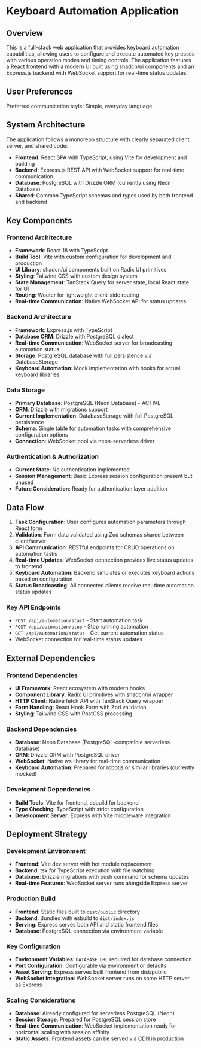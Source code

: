 # Keyboard Automation Application

## Overview

This is a full-stack web application that provides keyboard automation capabilities, allowing users to configure and execute automated key presses with various operation modes and timing controls. The application features a React frontend with a modern UI built using shadcn/ui components and an Express.js backend with WebSocket support for real-time status updates.

## User Preferences

Preferred communication style: Simple, everyday language.

## System Architecture

The application follows a monorepo structure with clearly separated client, server, and shared code:

- **Frontend**: React SPA with TypeScript, using Vite for development and building
- **Backend**: Express.js REST API with WebSocket support for real-time communication
- **Database**: PostgreSQL with Drizzle ORM (currently using Neon Database)
- **Shared**: Common TypeScript schemas and types used by both frontend and backend

## Key Components

### Frontend Architecture
- **Framework**: React 18 with TypeScript
- **Build Tool**: Vite with custom configuration for development and production
- **UI Library**: shadcn/ui components built on Radix UI primitives
- **Styling**: Tailwind CSS with custom design system
- **State Management**: TanStack Query for server state, local React state for UI
- **Routing**: Wouter for lightweight client-side routing
- **Real-time Communication**: Native WebSocket API for status updates

### Backend Architecture
- **Framework**: Express.js with TypeScript
- **Database ORM**: Drizzle with PostgreSQL dialect
- **Real-time Communication**: WebSocket server for broadcasting automation status
- **Storage**: PostgreSQL database with full persistence via DatabaseStorage
- **Keyboard Automation**: Mock implementation with hooks for actual keyboard libraries

### Data Storage
- **Primary Database**: PostgreSQL (Neon Database) - ACTIVE
- **ORM**: Drizzle with migrations support
- **Current Implementation**: DatabaseStorage with full PostgreSQL persistence
- **Schema**: Single table for automation tasks with comprehensive configuration options
- **Connection**: WebSocket pool via neon-serverless driver

### Authentication & Authorization
- **Current State**: No authentication implemented
- **Session Management**: Basic Express session configuration present but unused
- **Future Consideration**: Ready for authentication layer addition

## Data Flow

1. **Task Configuration**: User configures automation parameters through React form
2. **Validation**: Form data validated using Zod schemas shared between client/server
3. **API Communication**: RESTful endpoints for CRUD operations on automation tasks
4. **Real-time Updates**: WebSocket connection provides live status updates to frontend
5. **Keyboard Automation**: Backend simulates or executes keyboard actions based on configuration
6. **Status Broadcasting**: All connected clients receive real-time automation status updates

### Key API Endpoints
- `POST /api/automation/start` - Start automation task
- `POST /api/automation/stop` - Stop running automation
- `GET /api/automation/status` - Get current automation status
- WebSocket connection for real-time status updates

## External Dependencies

### Frontend Dependencies
- **UI Framework**: React ecosystem with modern hooks
- **Component Library**: Radix UI primitives with shadcn/ui wrapper
- **HTTP Client**: Native fetch API with TanStack Query wrapper
- **Form Handling**: React Hook Form with Zod validation
- **Styling**: Tailwind CSS with PostCSS processing

### Backend Dependencies
- **Database**: Neon Database (PostgreSQL-compatible serverless database)
- **ORM**: Drizzle ORM with PostgreSQL driver
- **WebSocket**: Native ws library for real-time communication
- **Keyboard Automation**: Prepared for robotjs or similar libraries (currently mocked)

### Development Dependencies
- **Build Tools**: Vite for frontend, esbuild for backend
- **Type Checking**: TypeScript with strict configuration
- **Development Server**: Express with Vite middleware integration

## Deployment Strategy

### Development Environment
- **Frontend**: Vite dev server with hot module replacement
- **Backend**: tsx for TypeScript execution with file watching
- **Database**: Drizzle migrations with push command for schema updates
- **Real-time Features**: WebSocket server runs alongside Express server

### Production Build
- **Frontend**: Static files built to `dist/public` directory
- **Backend**: Bundled with esbuild to `dist/index.js`
- **Serving**: Express serves both API and static frontend files
- **Database**: PostgreSQL connection via environment variable

### Key Configuration
- **Environment Variables**: `DATABASE_URL` required for database connection
- **Port Configuration**: Configurable via environment or defaults
- **Asset Serving**: Express serves built frontend from dist/public
- **WebSocket Integration**: WebSocket server runs on same HTTP server as Express

### Scaling Considerations
- **Database**: Already configured for serverless PostgreSQL (Neon)
- **Session Storage**: Prepared for PostgreSQL session store
- **Real-time Communication**: WebSocket implementation ready for horizontal scaling with session affinity
- **Static Assets**: Frontend assets can be served via CDN in production